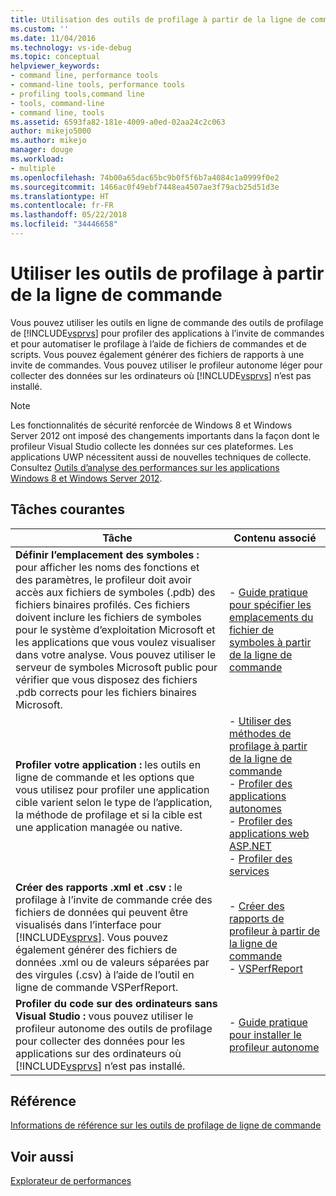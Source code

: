 ```yaml
---
title: Utilisation des outils de profilage à partir de la ligne de commande | Microsoft Docs
ms.custom: ''
ms.date: 11/04/2016
ms.technology: vs-ide-debug
ms.topic: conceptual
helpviewer_keywords:
- command line, performance tools
- command-line tools, performance tools
- profiling tools,command line
- tools, command-line
- command line, tools
ms.assetid: 6593fa82-181e-4009-a0ed-02aa24c2c063
author: mikejo5000
ms.author: mikejo
manager: douge
ms.workload:
- multiple
ms.openlocfilehash: 74b00a65dac65bc9b0f5f6b7a4084c1a0999f0e2
ms.sourcegitcommit: 1466ac0f49ebf7448ea4507ae3f79acb25d51d3e
ms.translationtype: HT
ms.contentlocale: fr-FR
ms.lasthandoff: 05/22/2018
ms.locfileid: "34446658"
---
```

# <a name="use-the-profiling-tools-from-the-command-line"></a>Utiliser les outils de profilage à partir de la ligne de commande
Vous pouvez utiliser les outils en ligne de commande des outils de profilage de [!INCLUDE[vsprvs](../code-quality/includes/vsprvs_md.md)] pour profiler des applications à l’invite de commandes et pour automatiser le profilage à l’aide de fichiers de commandes et de scripts. Vous pouvez également générer des fichiers de rapports à une invite de commandes. Vous pouvez utiliser le profileur autonome léger pour collecter des données sur les ordinateurs où [!INCLUDE[vsprvs](../code-quality/includes/vsprvs_md.md)] n’est pas installé.  
  
> [!NOTE]
>  Les fonctionnalités de sécurité renforcée de Windows 8 et Windows Server 2012 ont imposé des changements importants dans la façon dont le profileur Visual Studio collecte les données sur ces plateformes. Les applications UWP nécessitent aussi de nouvelles techniques de collecte. Consultez [Outils d’analyse des performances sur les applications Windows 8 et Windows Server 2012](../profiling/performance-tools-on-windows-8-and-windows-server-2012-applications.md).  
  
## <a name="common-tasks"></a>Tâches courantes  
  
|Tâche|Contenu associé|  
|----------|---------------------|  
|**Définir l’emplacement des symboles :** pour afficher les noms des fonctions et des paramètres, le profileur doit avoir accès aux fichiers de symboles (.pdb) des fichiers binaires profilés. Ces fichiers doivent inclure les fichiers de symboles pour le système d’exploitation Microsoft et les applications que vous voulez visualiser dans votre analyse. Vous pouvez utiliser le serveur de symboles Microsoft public pour vérifier que vous disposez des fichiers .pdb corrects pour les fichiers binaires Microsoft.|-   [Guide pratique pour spécifier les emplacements du fichier de symboles à partir de la ligne de commande](../profiling/how-to-specify-symbol-file-locations-from-the-command-line.md)|  
|**Profiler votre application :** les outils en ligne de commande et les options que vous utilisez pour profiler une application cible varient selon le type de l’application, la méthode de profilage et si la cible est une application managée ou native.|-   [Utiliser des méthodes de profilage à partir de la ligne de commande](../profiling/using-profiling-methods-to-collect-performance-data-from-the-command-line.md)<br />-   [Profiler des applications autonomes](../profiling/command-line-profiling-of-stand-alone-applications.md)<br />-   [Profiler des applications web ASP.NET](../profiling/command-line-profiling-of-aspnet-web-applications.md)<br />-   [Profiler des services](../profiling/command-line-profiling-of-services.md)|  
|**Créer des rapports .xml et .csv :** le profilage à l’invite de commande crée des fichiers de données qui peuvent être visualisés dans l’interface pour [!INCLUDE[vsprvs](../code-quality/includes/vsprvs_md.md)]. Vous pouvez également générer des fichiers de données .xml ou de valeurs séparées par des virgules (.csv) à l’aide de l’outil en ligne de commande VSPerfReport.|-   [Créer des rapports de profileur à partir de la ligne de commande](../profiling/creating-profiler-reports-from-the-command-line.md)<br />-   [VSPerfReport](../profiling/vsperfreport.md)|  
|**Profiler du code sur des ordinateurs sans Visual Studio :** vous pouvez utiliser le profileur autonome des outils de profilage pour collecter des données pour les applications sur des ordinateurs où [!INCLUDE[vsprvs](../code-quality/includes/vsprvs_md.md)] n’est pas installé.|-   [Guide pratique pour installer le profileur autonome](../profiling/how-to-install-the-stand-alone-profiler.md)|  
  
## <a name="reference"></a>Référence  
 [Informations de référence sur les outils de profilage de ligne de commande](../profiling/command-line-profiling-tools-reference.md)  
  
## <a name="see-also"></a>Voir aussi  
 [Explorateur de performances](../profiling/performance-explorer.md)